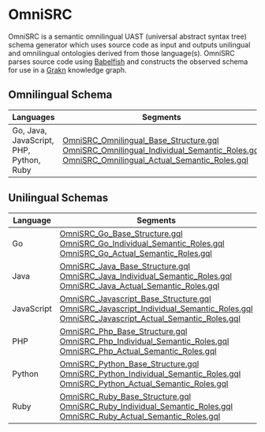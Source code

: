 # OmniSRC
OmniSRC is a semantic omnilingual UAST (universal abstract syntax tree) schema generator which uses source code as input and outputs unilingual and omnilingual ontologies derived from those language(s).
OmniSRC parses source code using [Babelfish](https://github.com/bblfsh/bblfshd) and constructs the observed schema for use in a [Grakn](https://github.com/graknlabs/grakn) knowledge graph. 

## Omnilingual Schema

| Languages   | Segments    |
| ----------- | ----------- |
| Go, Java, JavaScript, PHP, Python, Ruby | [OmniSRC_Omnilingual_Base_Structure.gql](https://github.com/CodeBrig/OmniSRC/blob/master/src/main/resources/schema/omnilingual/OmniSRC_Omnilingual_Base_Structure.gql) <br> [OmniSRC_Omnilingual_Individual_Semantic_Roles.gql](https://github.com/CodeBrig/OmniSRC/blob/master/src/main/resources/schema/omnilingual/OmniSRC_Omnilingual_Individual_Semantic_Roles.gql) <br> [OmniSRC_Omnilingual_Actual_Semantic_Roles.gql](https://github.com/CodeBrig/OmniSRC/blob/master/src/main/resources/schema/omnilingual/OmniSRC_Omnilingual_Actual_Semantic_Roles.gql) |

## Unilingual Schemas

| Language    | Segments    |
| ----------- | ----------- |
| Go          | [OmniSRC_Go_Base_Structure.gql](https://github.com/CodeBrig/OmniSRC/blob/master/src/main/resources/schema/unilingual/go/OmniSRC_Go_Base_Structure.gql) <br> [OmniSRC_Go_Individual_Semantic_Roles.gql](https://github.com/CodeBrig/OmniSRC/blob/master/src/main/resources/schema/unilingual/go/OmniSRC_Go_Individual_Semantic_Roles.gql) <br> [OmniSRC_Go_Actual_Semantic_Roles.gql](https://github.com/CodeBrig/OmniSRC/blob/master/src/main/resources/schema/unilingual/go/OmniSRC_Go_Actual_Semantic_Roles.gql) |
| Java        | [OmniSRC_Java_Base_Structure.gql](https://github.com/CodeBrig/OmniSRC/blob/master/src/main/resources/schema/unilingual/java/OmniSRC_Java_Base_Structure.gql) <br> [OmniSRC_Java_Individual_Semantic_Roles.gql](https://github.com/CodeBrig/OmniSRC/blob/master/src/main/resources/schema/unilingual/java/OmniSRC_Java_Individual_Semantic_Roles.gql) <br> [OmniSRC_Java_Actual_Semantic_Roles.gql](https://github.com/CodeBrig/OmniSRC/blob/master/src/main/resources/schema/unilingual/java/OmniSRC_Java_Actual_Semantic_Roles.gql) |
| JavaScript  | [OmniSRC_Javascript_Base_Structure.gql](https://github.com/CodeBrig/OmniSRC/blob/master/src/main/resources/schema/unilingual/javascript/OmniSRC_Javascript_Base_Structure.gql) <br> [OmniSRC_Javascript_Individual_Semantic_Roles.gql](https://github.com/CodeBrig/OmniSRC/blob/master/src/main/resources/schema/unilingual/javascript/OmniSRC_Javascript_Individual_Semantic_Roles.gql) <br> [OmniSRC_Javascript_Actual_Semantic_Roles.gql](https://github.com/CodeBrig/OmniSRC/blob/master/src/main/resources/schema/unilingual/javascript/OmniSRC_Javascript_Actual_Semantic_Roles.gql) |
| PHP         | [OmniSRC_Php_Base_Structure.gql](https://github.com/CodeBrig/OmniSRC/blob/master/src/main/resources/schema/unilingual/php/OmniSRC_Php_Base_Structure.gql) <br> [OmniSRC_Php_Individual_Semantic_Roles.gql](https://github.com/CodeBrig/OmniSRC/blob/master/src/main/resources/schema/unilingual/php/OmniSRC_Php_Individual_Semantic_Roles.gql) <br> [OmniSRC_Php_Actual_Semantic_Roles.gql](https://github.com/CodeBrig/OmniSRC/blob/master/src/main/resources/schema/unilingual/php/OmniSRC_Php_Actual_Semantic_Roles.gql) |
| Python      | [OmniSRC_Python_Base_Structure.gql](https://github.com/CodeBrig/OmniSRC/blob/master/src/main/resources/schema/unilingual/python/OmniSRC_Python_Base_Structure.gql) <br> [OmniSRC_Python_Individual_Semantic_Roles.gql](https://github.com/CodeBrig/OmniSRC/blob/master/src/main/resources/schema/unilingual/python/OmniSRC_Python_Individual_Semantic_Roles.gql) <br> [OmniSRC_Python_Actual_Semantic_Roles.gql](https://github.com/CodeBrig/OmniSRC/blob/master/src/main/resources/schema/unilingual/python/OmniSRC_Python_Actual_Semantic_Roles.gql) |
| Ruby        | [OmniSRC_Ruby_Base_Structure.gql](https://github.com/CodeBrig/OmniSRC/blob/master/src/main/resources/schema/unilingual/ruby/OmniSRC_Ruby_Base_Structure.gql) <br> [OmniSRC_Ruby_Individual_Semantic_Roles.gql](https://github.com/CodeBrig/OmniSRC/blob/master/src/main/resources/schema/unilingual/ruby/OmniSRC_Ruby_Individual_Semantic_Roles.gql) <br> [OmniSRC_Ruby_Actual_Semantic_Roles.gql](https://github.com/CodeBrig/OmniSRC/blob/master/src/main/resources/schema/unilingual/ruby/OmniSRC_Ruby_Actual_Semantic_Roles.gql) |

